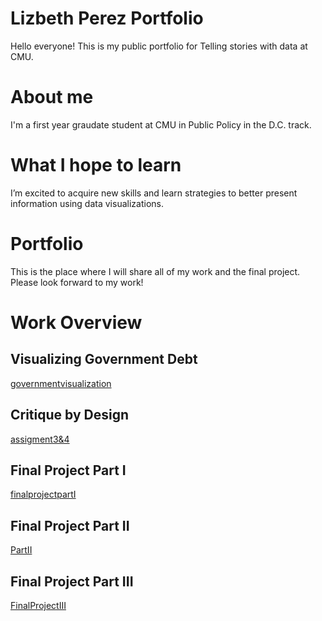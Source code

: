 # Lizbeth Perez Portfolio
Hello everyone! This is my public portfolio for Telling stories with data at CMU. 

# About me 

I'm a first year graudate student at CMU in Public Policy in the D.C. track. 

# What I hope to learn 

I’m excited to acquire new skills and learn strategies to better present information using data visualizations. 

# Portfolio

This is the place where I will share all of my work and the final project. Please look forward to my work!  


# Work Overview 

## Visualizing Government Debt 

[governmentvisualization](VisualizingGovernmentDebt.md)


## Critique by Design
[assigment3&4](Assignment3&4.md)  


## Final Project Part I
[finalprojectpartI](PartI.md) 


## Final Project Part II 

[PartII](PartII.md)


## Final Project Part III
[FinalProjectIII](FinalProjectIII.md)

